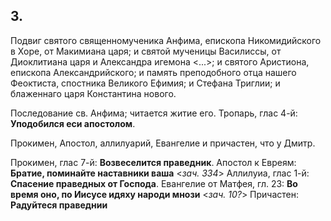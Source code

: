 
## 3.

Подвиг святого священномученика Анфима, епископа Никомидийского в Хоре, от Макимиана царя; 
и святой мученицы Василиссы, от Диоклитиана царя и Александра игемона <...>;
и святого Аристиона, епископа Александрийского;
и память преподобного отца нашего Феоктиста, спостника Великого Ефимия;
и Стефана Триглии;
и блаженнаго царя Константина нового. 

Последование св. Анфима; читается житие его. Тропарь, глас 4-й: **Уподобился еси апостолом**.

Прокимен, Апостол, аллилуарий, Евангелие и причастен, что у Дмитр.

Прокимен, глас 7-й: **Возвеселится праведник**. 
Апостол к Евреям: **Братие, поминайте наставники ваша** <*зач. 334*>
Аллилуиа, глас 1-й: **Спасение праведных от Господа**. 
Евангелие от Матфея, гл. 23: **Во время оно, по Иисусе идяху народи мнози** <*зач. 10?*>
Причастен: **Радуйтеся праведнии**
